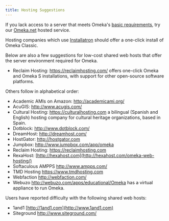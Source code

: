 ```yaml
---
title: Hosting Suggestions
---
```


If you lack access to a server that meets Omeka's [basic requirements](https://omeka.org/classic/docs/Installation/System_Requirements/), try our [Omeka.net](http://omeka.net) hosted service.

Hosting companies which use [Installatron](https://installatron.com/) should offer a one-click install of Omeka Classic.

Below are also a few suggestions for low-cost shared web hosts that offer the server environment required for Omeka.

-   Reclaim Hosting: <https://reclaimhosting.com/> offers one-click Omeka and Omeka S installations, with support for other open-source software platforms.

Others follow in alphabetical order:

-   Academic AMIs on Amazon: <http://academicami.org/>
-   AcuGIS: <http://www.acugis.com/>
-   Cultural Hosting: <https://culturalhosting.com> a bilingual (Spanish and English) hosting company for cultural heritage organizations, based in Spain.
-   Dotblock: <http://www.dotblock.com/>
-   DreamHost: <http://dreamhost.com/> 
-   HostGator: <http://hostgator.com> 
-   Jumpbox: <http://www.jumpbox.com/app/omeka> 
-   Reclaim Hosting: <https://reclaimhosting.com> 
-   RexaHost: [http://hexahost.com](http://hexahost.com/omeka-web-hosting/) 
-   Softaculous AMPPS <http://www.ampps.com/>
-   TMD Hosting <https://www.tmdhosting.com>
-   Webfaction <http://webfaction.com/>
-   Webuzo <http://webuzo.com/apps/educational/Omeka> has a virtual appliance to run Omeka.

Users have reported difficulty with the following shared web hosts:
-   1and1 [http://1and1.com](http://www.1and1.com)
-   Siteground <http://www.siteground.com/>
